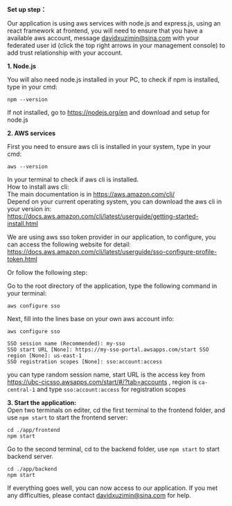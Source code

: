 **Set up step：**

Our application is using aws services with node.js and express.js, using an react framework at frontend, you will need to ensure that you have a available aws account, message davidxuzimin@sina.com with your federated user id (click the top right arrows in your management console) to add trust relationship with your account.

**1. Node.js** 

You will also need node.js installed in your PC, to check if npm is installed, type in your cmd:
```
npm --version
```
If not installed, go to https://nodejs.org/en and download and setup for node.js

**2. AWS services** 

First you need to ensure aws cli is installed in your system, type in your cmd:
```
aws --version
```
In your terminal to check if aws cli is installed.  
How to install aws cli:  
The main documentation is in https://aws.amazon.com/cli/  
Depend on your current operating system, you can download the aws cli in your version in:   
https://docs.aws.amazon.com/cli/latest/userguide/getting-started-install.html  

We are using aws sso token provider in our application, to configure, you can access the following website for detail:
https://docs.aws.amazon.com/cli/latest/userguide/sso-configure-profile-token.html

Or follow the following step:

Go to the root directory of the application, type the following command in your terminal:  
```
aws configure sso
```  
Next, fill into the lines base on your own aws account info:  
```
aws configure sso
```
```
SSO session name (Recommended): my-sso 
SSO start URL [None]: https://my-sso-portal.awsapps.com/start SSO region [None]: us-east-1 
SSO registration scopes [None]: sso:account:access
```    
you can type random session name, start URL is the access key from https://ubc-cicsso.awsapps.com/start/#/?tab=accounts , region is ```ca-central-1``` and type ```sso:account:access``` for registration scopes

**3. Start the application:**  
Open two terminals on editer, cd the first terminal to the frontend folder, and use ```npm start``` to start the frontend server:

```
cd ./app/frontend
npm start
```  
Go to the second terminal, cd to the backend folder, use ```npm start``` to start backend server.

```
cd ./app/backend
npm start
```   
If everything goes well, you can now access to our application. If you met any difficulties, please contact davidxuzimin@sina.com for help.